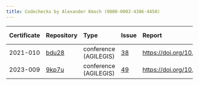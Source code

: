 ```yaml
---
title: Codechecks by Alexander Kmoch (0000-0003-4386-4450)
---
```



|Certificate |Repository |Type                  |Issue |Report                                |Check date |
|:-------|:--------------------------------|:------------------|:---|:--------------------------|:----------|
|2021-010    |[bdu28](https://osf.io/bdu28)|conference (AGILEGIS) |[38](https://github.com/codecheckers/register/issues/38)|https://doi.org/10.17605/osf.io/bdu28 |2021-06-10 |
|2023-009    |[9kp7u](https://osf.io/9kp7u)|conference (AGILEGIS) |[49](https://github.com/codecheckers/register/issues/49)|https://doi.org/10.17605/osf.io/9kp7u |2023-06-13 |
